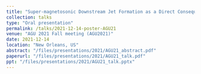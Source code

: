 ```yaml
---
title: "Super-magnetosonic Downstream Jet Formation as a Direct Consequence of Shock Reformation"
collection: talks
type: "Oral presentation"
permalink: /talks/2021-12-14-poster-AGU21
venue: "AGU 2021 Fall meeting (AGU2021)"
date: 2021-12-14
location: "New Orleans, US"
abstract: "/files/presentations/2021/AGU21_abstract.pdf"
paperurl: "/files/presentations/2021/AGU21_talk.pdf"
ppt: "/files/presentations/2021/AGU21_talk.pptx"
---
```

